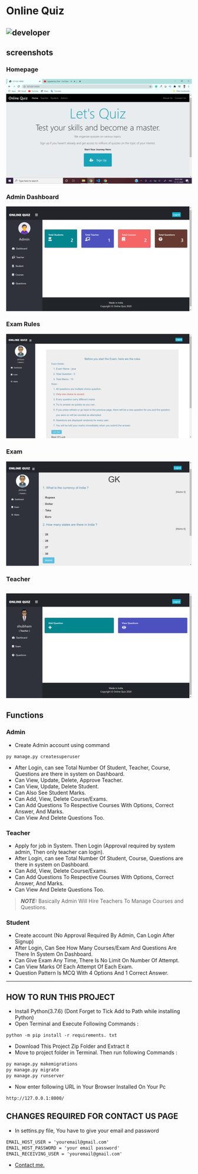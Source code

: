 # Online Quiz
![developer](https://img.shields.io/badge/Developed%20By-Aadarsh%20Kumar-red)
---
## screenshots
### Homepage
![homepage snap](https://github.com/aadarshkumarr/onlinequiz/blob/master/static/screenshots/homepage.png)
### Admin Dashboard
![dashboard snap](https://github.com/aadarshkumarr/onlinequiz/blob/master/static/screenshots/adminhomepage.png)
### Exam Rules
![invoice snap](https://github.com/aadarshkumarr/onlinequiz/blob/master/static/screenshots/rules.png)
### Exam
![doctor snap](https://github.com/aadarshkumarr/onlinequiz/blob/master/static/screenshots/exam.png)
### Teacher
![doctor snap](https://github.com/aadarshkumarr/onlinequiz/blob/master/static/screenshots/teacher.png)
---
## Functions
### Admin
- Create Admin account using command
```
py manage.py createsuperuser
```
- After Login, can see Total Number Of Student, Teacher, Course, Questions are there in system on Dashboard.
- Can View, Update, Delete, Approve Teacher.
- Can View, Update, Delete Student.
- Can Also See Student Marks.
- Can Add, View, Delete Course/Exams.
- Can Add Questions To Respective Courses With Options, Correct Answer, And Marks.
- Can View And Delete Questions Too.

### Teacher
- Apply for job in System. Then Login (Approval required by system admin, Then only teacher can login).
- After Login, can see Total Number Of Student, Course, Questions are there in system on Dashboard.
- Can Add, View, Delete Course/Exams.
- Can Add Questions To Respective Courses With Options, Correct Answer, And Marks.
- Can View And Delete Questions Too.
> **_NOTE:_**  Basically Admin Will Hire Teachers To Manage Courses and Questions.

### Student
- Create account (No Approval Required By Admin, Can Login After Signup)
- After Login, Can See How Many Courses/Exam And Questions Are There In System On Dashboard.
- Can Give Exam Any Time, There Is No Limit On Number Of Attempt.
- Can View Marks Of Each Attempt Of Each Exam.
- Question Pattern Is MCQ With 4 Options And 1 Correct Answer.
---

## HOW TO RUN THIS PROJECT
- Install Python(3.7.6) (Dont Forget to Tick Add to Path while installing Python)
- Open Terminal and Execute Following Commands :
```
python -m pip install -r requirements. txt
```
- Download This Project Zip Folder and Extract it
- Move to project folder in Terminal. Then run following Commands :
```
py manage.py makemigrations
py manage.py migrate
py manage.py runserver
```
- Now enter following URL in Your Browser Installed On Your Pc
```
http://127.0.0.1:8000/
```

## CHANGES REQUIRED FOR CONTACT US PAGE
- In settins.py file, You have to give your email and password
```
EMAIL_HOST_USER = 'youremail@gmail.com'
EMAIL_HOST_PASSWORD = 'your email password'
EMAIL_RECEIVING_USER = 'youremail@gmail.com'
```


- [Contact me.](https://aadarshkumar.in)
